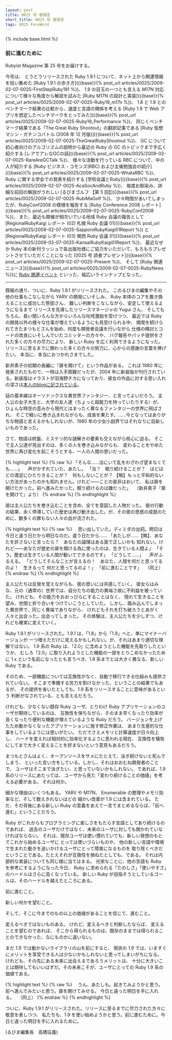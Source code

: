 ```yaml
---
layout: post
title: 0025 号 巻頭言
short_title: 0025 号 巻頭言
tags: 0025 ForeWord
---
```

{% include base.html %}


### 前に進むために

Rubyist Magazine 第 25 号をお届けする。

今号は、
とうとうリリースされた Ruby 1.9.1 について、ネット上から関連情報を拾い集めた
[Ruby 1.9.1 の歩き方]({{base}}{% post_url articles/0025/2009-02-07-0025-FirstStepRuby191 %})、
1.9 の目玉の一つとも言える M17N 対応について様々な角度から解説を試みた
[Ruby M17N の設計と実装]({{base}}{% post_url articles/0025/2009-02-07-0025-Ruby19_m17n %})、
1.8 と 1.9 とのベンチマーク結果の比較から、速度と言語の関係を考える
[Ruby 1.9 で Web アプリを想定したベンチマークをとってみた]({{base}}{% post_url articles/0025/2009-02-07-0025-Ruby19_Performance %})、
同じくベンチマーク結果である「The Great Ruby Shootout」の翻訳記事である
[Ruby 仮想マシン・ガチンコバトル (2008 年 12 月版)]({{base}}{% post_url articles/0025/2009-02-07-0025-TheGreatRubyShootout %})、
GC について初心者向けのアルゴリズムの説明から最近の Ruby の GC のトピックまで手広く紹介する
[レアでアレなGCの話]({{base}}{% post_url articles/0025/2009-02-07-0025-RareAreGCTalk %})、
様々な活動を行っている RBC について、中の人が紹介する
[Ruby ビジネス・コモンズ(RBC) および主催勉強会の紹介]({{base}}{% post_url articles/0025/2009-02-07-0025-WhatsRBC %})、
Ruby に関する学会での発表を紹介する
[学術会議とRuby]({{base}}{% post_url articles/0025/2009-02-07-0025-AcaSocAndRuby %})、
毎度お馴染み、詳細な前回の解説がうれしい
[るびまゴルフ 【第 5 回】]({{base}}{% post_url articles/0025/2009-02-07-0025-RubiMaGolf %})、
少々時間があいてしまったが、RubyConf2008 の模様を報告する
[Ruby Conference 2008 レポート]({{base}}{% post_url articles/0025/2009-02-07-0025-RubyConf2008 %})、
また、最近も開催が相次いでいる地域 Ruby 会議の報告として
[RegionalRubyKaigi レポート (02) 札幌 Ruby 会議 01]({{base}}{% post_url articles/0025/2009-02-07-0025-SapporoRubyKaigi01Report %})
と
[RegionalRubyKaigi レポート (03) 関西 Ruby 会議 01]({{base}}{% post_url articles/0025/2009-02-07-0025-KansaiRubyKaigi01Report %})、
最近なぜか Ruby 本の新刊ラッシュで各出版社様にご協力をいただいて、もろもろプレゼントさせていただくことになった
[0025 号 読者プレゼント]({{base}}{% post_url articles/0025/2009-02-07-0025-Present %})、
そして
[Ruby 関連ニュース]({{base}}{% post_url articles/0025/2009-02-07-0025-RubyNews %})に
[Ruby 関連イベント](http://jp.rubyist.net/?RubyEventCheck)
といった、幅広いラインナップとなった。

----

既報の通り、ついに、Ruby 1.9.1 がリリースされた。
このるびまの編集やその他の仕事もこなしながら YARV の開発にいそしみ、
Ruby 本体のコアを置き換えることに成功した笹田さん、
難しい判断をこなしながら、安定して使えるようになるまで
リリースを先導したリリースマネージャの Yugui さん、
そしてもちろん、長い間いろんな方からいろんな叱咤激励を受けつつ、
最近では Ruby の開発以外の様々な仕事が増えているようにも見受けられる中、
開発を続けられてきたまつもとさんを始め、何度も開発者会議を行いながら
仕様の検討とコードの改良にいそしんでいたコミッターの方々や、
バグ報告やパッチ提供をされた多くの方々の尽力により、
新しい Ruby を広く利用できるようになった。
リリースに至るまでに関わった多くの方々の努力に、心からの感謝の言葉を捧げたい。
本当に、本当におつかれさまでした。
<br />

新井素子の初期の長編に『扉を開けて』という作品がある。
これは 1980 年に発表されたもので、一時は入手困難だったが、2004 年に新装版が刊行されている。新装版はイラストが羽海野チカになっており、彼女の作品に対する思い入れの深さは[本人のblogに記されている](http://ameblo.jp/chica-umino/entry-10169401267.html)。

話の基本線はオーソドックスな異世界ファンタジー、と言ってよいだろう。
主人公の女子大生と、大学の友人達（ちょっと超能力を持っていたりする）が、
ひょんな時空の歪みから現代とはまったく異なるファンタジーの世界に飛ばされ、
そこで戦いに巻き込まれながらも、成長を果たす。……今となってはありがちな物語と言えるかもしれないが、1980 年の少女小説界ではそれなりに目新しいものであった。

さて、物語は終盤、ミステリ的な謎解きの要素も交えながら核心に迫る。
そこで主人公達が見出すのは、多くの人を巻き込みながらも、
変わることをやめた世界に再び変化を起こそうとする、一人の人間の思いだった。

{% highlight text %}
{% raw %}
 「そんな……治にいて乱をわざわざ望まなくても……」
 　声がかすれていた、あたし。
 「治？　眠り続けることが？　ほどほどの満足にひたりきることが？　何もしないことが？
 【略】もっと平和的ないい方法があったのかも知れません。けれど――ことの是非はおいて、
 私は扉を開けたかった。前へ進みたかった。眠り続けるのは嫌だった」
 　（新井素子『扉を開けて』より）
{% endraw %}
{% endhighlight %}


彼は主人公たちを巻き込むことを含め、全てを意図した人物だった。
彼の行動の結果、永く停滞していた歴史は再び動き出した。が、その彼の思惑の成就のために、数多くの罪もない人々の血が流された。

{% highlight text %}
{% raw %}
 　思い出していた。ディミダの台詞。明日は今日と違う日だから明日なのだ。違う日だから……
 「あたしが……【略】、あなたを許さないと言ったら？　あなたの論理はある面で正しいかも
 知れない。けれど――あなたが歴史の扉を開ける為に使ったのは、生きている人間よ」
 「そう。歴史は生きている人間が動いてできるのです」
 「どうして……」
 　声がふるえる。
 「どうしてそんなことが言えるの！　あなた、人間を何だと思ってるのよ！　生きるって
 何だと思ってるのよ！」
 「前に進むことです」
 　（同上）
{% endraw %}
{% endhighlight %}


主人公たちは反発を覚えながらも、彼の思いには共感していく。
彼女らはみな、元の（通常の）世界では、自分たちの能力の異端さ故に不利益を被っていた。
けれども、その能力をおおっぴらにすることはなく、
隠れて生きることを望み、世間と折り合いをつけていこうとしていた。
しかし、踏み込んでしまった異世界で、同じく異端でありながら、
けれどもそれを打ち破ろうとあがく人々と出会った。出会ってしまった。
その体験は、主人公たちを少しずつ、けれども確実に変えていく。
<br />

Ruby 1.9.1 がリリースされた。1.9.1 は、「1.8」から「1.9」へと、単にマイナーバージョンが
一つ増えただけに見えるかもしれない。が、それはあまり適切な理解ではない。
1.9 系の Ruby は、「2.0」に含めようとした機能を先取りしたというか、
むしろ「2.0」に取り入れようとした機能の一部をとりこめなかったために
1.x という名前になったとも言うべき、1.8 系までとは大きく異なる、新しい Ruby である。

そのため、一部機能については互換性がなく、自動で移行できる仕組みも提供されていない。
そこまで準備する労力を割けなかった、ということの結果でもあるが、
その提供を省いたとしても、1.9 系をリリースすることに意味があるという
判断がなされている、とも言えるだろう。

けれども、少なくない既存 Ruby ユーザ、とりわけ Ruby アプリケーションのユーザが期待しているのは、
互換性を保ちながら、そのまま早くなったり効率が良くなったり便利な機能が増えているような Ruby だろう。
バージョンを上げたため動かなくなったアプリケーションに施す修正作業は、
あまり生産的な仕事をしているようには思いがたい。
ただでさえメモリと計算速度が日々向上し、
ハードを変えれば相対的に効率化するように思われる現在、
互換性を犠牲にしてまで大きく変えることを好まないという意見もあるだろう。

まつもとさんはよく、オープンソースをサメにたとえて、泳ぎ続けないと死んでしまう、
といった言い方をしている。しかし、それはおおむね開発者のことで、
ユーザはそこまで泳ぎたい、と思っていないかもしれない。
であれば、1.9 系のリリースにあたっては、
ユーザから見た「変わり続けることの価値」を考える必要がある。
それは何か。

細かな理由はいくつもある。
YARV や M17N、 Enumerable の整理やメモリ効率など、そして数えきれないほどの
細かい改善が 1.9 には含まれている。
ただ、その背後にある新しい Ruby の意義をあえて一言でまとめるならば、「前へ進む」ということだろう。

Ruby がこれからもプログラミングに楽しさをもたらす言語としてあり続けるのであれば、
過去のユーザだけではなく、未来のユーザに対しても開かれていなければならない。
それは、既存ユーザは使い慣れていても、新しい発想のもとでこれから始めるユーザに
とっては使いづらいものや、
他の新しい言語や環境で生まれた動きを追いかけるユーザにとって障害になるものを
取り除くべきだということである。たとえそれが互換性を損ねたとしても、である。
それは内部的な実装についても同じ様に当てはまる。
光栄なことに、他の言語も Ruby を参考にするようになった今日、
Ruby に求められる「たのしさ」「使いやすさ」のハードルはさらに高くなっている。
新しい Ruby が目指そうとしているゴールは、そのハードルを越えたところにある。

前に進むこと。

新しい何かを望むこと。

そして、そこに今までのもの以上の価値があることを信じて、進むこと。

変えるべきではないものある。
けれど、変えるべきと判断したならば、
変えることを望むのであれば、
そこから得られるものは、既存のままでは得られることのできなかった、なにものかに違いない。

まだ 1.9 では動かないライブラリの山を前にすると、
現状の 1.9 では、いますぐにメリットを享受できる人は少ないかもしれないと思ってしまいがちになる。
けれども、その先にある未来に出会えるであろうメリットは、
十分に大きいことは期待してもいいはずだ。その未来こそが、ユーザにとっての Ruby 1.9 系の価値である。

{% highlight text %}
{% raw %}
 　うん、あたしも。起きてみようかと思う。前へ進んでみたいと思う。扉を開けてみせる。
 今日と違った明日を手に入れる。
 　（同上）
{% endraw %}
{% endhighlight %}


ついに、Ruby 1.9.1 がリリースされた。リリースに至るまでに尽力された方々に敬意を表しつつ、
私たちも、1.9 を使い始めようかと思う。前に進むために。今日と違った明日を手に入れるために。

(るびま編集長　高橋征義)


